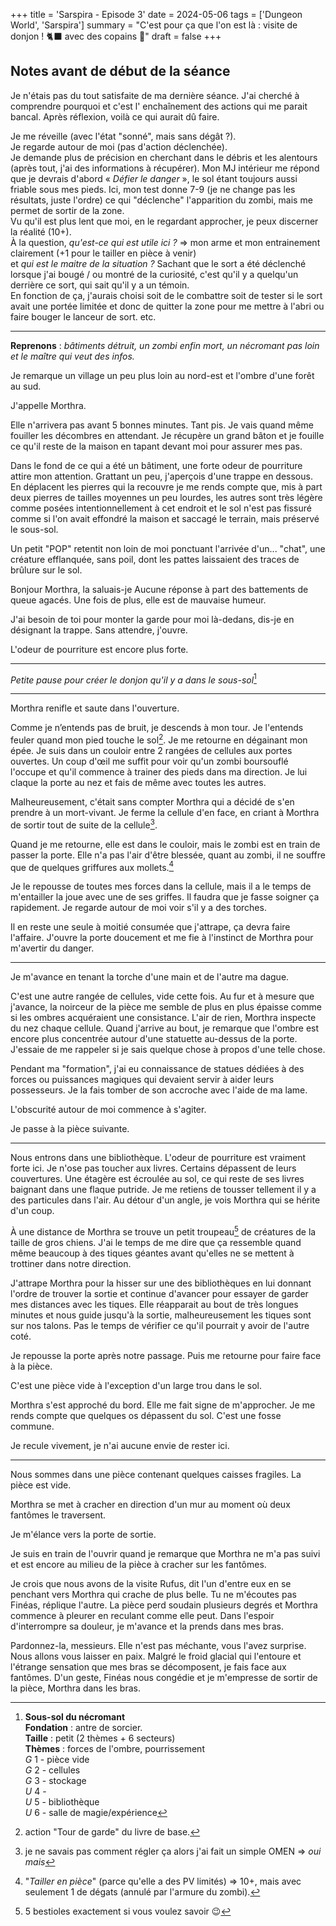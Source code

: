 +++
title = 'Sarspira - Episode 3'
date = 2024-05-06
tags = ['Dungeon World', 'Sarspira']
summary = "C'est pour ça que l'on est là : visite de donjon ! :black_cat: avec des copains :zombie:"
draft = false
+++

## Notes avant de début de la séance

Je n'étais pas du tout satisfaite de ma dernière séance. J'ai cherché à comprendre pourquoi et c'est l' enchaînement des actions qui me parait bancal. Après réflexion, voilà ce qui aurait dû faire.

Je me réveille (avec l'état "sonné", mais sans dégât ?).  
Je regarde autour de moi (pas d'action déclenchée).  
Je demande plus de précision en cherchant dans le débris et les alentours (après tout, j'ai des informations à récupérer). Mon MJ intérieur me répond que je devrais d'abord « *Défier le danger* », le sol étant toujours aussi friable sous mes pieds. Ici, mon test donne 7-9 (je ne change pas les résultats, juste l'ordre) ce qui "déclenche" l'apparition du zombi, mais me permet de sortir de la zone.  
Vu qu'il est plus lent que moi, en le regardant approcher, je peux discerner la réalité (10+).  
À la question, *qu'est-ce qui est utile ici ?* => mon arme et mon entrainement clairement (+1 pour le tailler en pièce à venir)  
et *qui est le maitre de la situation ?* Sachant que le sort a été déclenché lorsque j'ai bougé / ou montré de la curiosité, c'est qu'il y a quelqu'un derrière ce sort, qui sait qu'il y a un témoin.  
En fonction de ça, j'aurais choisi soit de le combattre soit de tester si le sort avait une portée limitée et donc de quitter la zone pour me mettre à l'abri ou faire bouger le lanceur de sort. etc.

----

**Reprenons** : *bâtiments détruit, un zombi enfin mort, un nécromant pas loin et le maître qui veut des infos.*

Je remarque un village un peu plus loin au nord-est et l'ombre d'une forêt au sud.

J'appelle Morthra.

Elle n'arrivera pas avant 5 bonnes minutes. Tant pis. Je vais quand même fouiller les décombres en attendant. Je récupère un grand bâton et je fouille ce qu'il reste de la maison en tapant devant moi pour assurer mes pas.

Dans le fond de ce qui a été un bâtiment, une forte odeur de pourriture attire mon attention. Grattant un peu, j'aperçois d'une trappe en dessous. En déplacent les pierres qui la recouvre je me rends compte que, mis à part deux pierres de tailles moyennes un peu lourdes, les autres sont très légère comme posées intentionnellement à cet endroit et le sol n'est pas fissuré comme si l'on avait effondré la maison et saccagé le terrain, mais préservé le sous-sol.

Un petit "POP" retentit non loin de moi ponctuant l'arrivée d'un... "chat", une créature efflanquée, sans poil, dont les pattes laissaient des traces de brûlure sur le sol.

Bonjour Morthra, la saluais-je
Aucune réponse à part des battements de queue agacés. Une fois de plus, elle est de mauvaise humeur.

J'ai besoin de toi pour monter la garde pour moi là-dedans, dis-je en désignant la trappe.
Sans attendre, j'ouvre.

L'odeur de pourriture est encore plus forte.

----

*Petite pause pour créer le donjon qu'il y a dans le sous-sol*[^1]

[^1]:  **Sous-sol du nécromant**  
**Fondation** : antre de sorcier.  
**Taille** : petit (2 thèmes + 6 secteurs)  
**Thèmes** : forces de l'ombre, pourrissement  
*G* 1 - pièce vide  
*G* 2 - cellules  
*G* 3 - stockage  
*U* 4 -  
*U* 5 - bibliothèque  
*U* 6 - salle de magie/expérience  

----

Morthra renifle et saute dans l'ouverture.

Comme je n’entends pas de bruit, je descends à mon tour. Je l'entends feuler quand mon pied touche le sol[^2]. Je me retourne en dégainant mon épée. Je suis dans un couloir entre 2 rangées de cellules aux portes ouvertes. Un coup d'œil me suffit pour voir qu'un zombi boursouflé l'occupe et qu'il commence à trainer des pieds dans ma direction. Je lui claque la porte au nez et fais de même avec toutes les autres.

[^2]: action "Tour de garde" du livre de base.

Malheureusement, c'était sans compter Morthra qui a décidé de s'en prendre à un mort-vivant. Je ferme la cellule d'en face, en criant à Morthra de sortir tout de suite de la cellule[^3].

[^3]: je ne savais pas comment régler ça alors j'ai fait un simple OMEN => *oui mais*

Quand je me retourne, elle est dans le couloir, mais le zombi est en train de passer la porte. Elle n'a pas l'air d'être blessée, quant au zombi, il ne souffre que de quelques griffures aux mollets.[^4]

[^4]: "*Tailler en pièce*" (parce qu'elle a des PV limités) => 10+, mais avec seulement 1 de dégats (annulé par l'armure du zombi).

Je le repousse de toutes mes forces dans la cellule, mais il a le temps de m'entailler la joue avec une de ses griffes. Il faudra que je fasse soigner ça rapidement. Je regarde autour de moi voir s'il y a des torches.

Il en reste une seule à moitié consumée que j'attrape, ça devra faire l'affaire. J'ouvre la porte doucement et me fie à l'instinct de Morthra pour m'avertir du danger.

----

Je m'avance en tenant la torche d'une main et de l'autre ma dague.

C'est une autre rangée de cellules, vide cette fois. Au fur et à mesure que j'avance, la noirceur de la pièce me semble de plus en plus épaisse comme si les ombres acquéraient une consistance. L'air de rien, Morthra inspecte du nez chaque cellule. Quand j'arrive au bout, je remarque que l'ombre est encore plus concentrée autour d'une statuette au-dessus de la porte. J'essaie de me rappeler si je sais quelque chose à propos d'une telle chose.

Pendant ma "formation", j'ai eu connaissance de statues dédiées à des forces ou puissances magiques qui devaient servir à aider leurs possesseurs. Je la fais tomber de son accroche avec l'aide de ma lame.

L'obscurité autour de moi commence à s'agiter.

Je passe à la pièce suivante.

----

Nous entrons dans une bibliothèque. L'odeur de pourriture est vraiment forte ici. Je n'ose pas toucher aux livres. Certains dépassent de leurs couvertures. Une étagère est écroulée au sol, ce qui reste de ses livres baignant dans une flaque putride. Je me retiens de tousser tellement il y a des particules dans l'air. Au détour d'un angle, je vois Morthra qui se hérite d'un coup.

À une distance de Morthra se trouve un petit troupeau[^5] de créatures de la taille de gros chiens. J'ai le temps de me dire que ça ressemble quand même beaucoup à des tiques géantes avant qu'elles ne se mettent à trottiner dans notre direction.

[^5]: 5 bestioles exactement si vous voulez savoir :wink:

J'attrape Morthra pour la hisser sur une des bibliothèques en lui donnant l'ordre de trouver la sortie et continue d'avancer pour essayer de garder mes distances avec les tiques. Elle réapparait au bout de très longues minutes et nous guide jusqu'à la sortie, malheureusement les tiques sont sur nos talons. Pas le temps de vérifier ce qu'il pourrait y avoir de l'autre coté.

Je repousse la porte après notre passage. Puis me retourne pour faire face à la pièce.

C'est une pièce vide à l'exception d'un large trou dans le sol.

Morthra s'est approché du bord. Elle me fait signe de m'approcher. Je me rends compte que quelques os dépassent du sol. C'est une fosse commune.

Je recule vivement, je n'ai aucune envie de rester ici.

----

Nous sommes dans une pièce contenant quelques caisses fragiles. La pièce est vide.

Morthra se met à cracher en direction d'un mur au moment où deux fantômes le traversent.

Je m'élance vers la porte de sortie.

Je suis en train de l'ouvrir quand je remarque que Morthra ne m'a pas suivi et est encore au milieu de la pièce à cracher sur les fantômes.

Je crois que nous avons de la visite Rufus, dit l'un d'entre eux en se penchant vers Morthra qui crache de plus belle.
Tu ne m'écoutes pas Finéas, réplique l'autre.
La pièce perd soudain plusieurs degrés et Morthra commence à pleurer en reculant comme elle peut. Dans l'espoir d'interrompre sa douleur, je m'avance et la prends dans mes bras.

Pardonnez-la, messieurs. Elle n'est pas méchante, vous l'avez surprise. Nous allons vous laisser en paix.
Malgré le froid glacial qui l'entoure et l'étrange sensation que mes bras se décomposent, je fais face aux fantômes. D'un geste, Finéas nous congédie et je m'empresse de sortir de la pièce, Morthra dans les bras.
